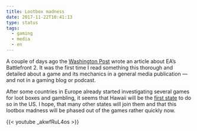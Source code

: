 ```yaml
---
title: Lootbox madness
date: 2017-11-22T10:41:13
type: status
tags:
  - gaming
  - media
  - en
---
```


A couple of days ago the [Washington Post](https://www.washingtonpost.com/news/comic-riffs/wp/2017/11/18/how-a-star-wars-video-game-faced-charges-that-it-was-promoting-gambling/) wrote an article about EA’s Battlefront 2. It was the first time I read something this thorough and detailed about a game and its mechanics in a general media publication — and not in a gaming blog or podcast.

After some countries in Europe already started investigating several games for loot boxes and gambling, it seems that Hawaii will be the [first state](https://kotaku.com/hawaii-wants-to-fight-the-predatory-behavior-of-loot-1820664617) to do so in the US. I hope, that many other states will join them and that this lootbox madness will be phased out of the games rather quickly now.

{{< youtube _akwfRuL4os >}}
